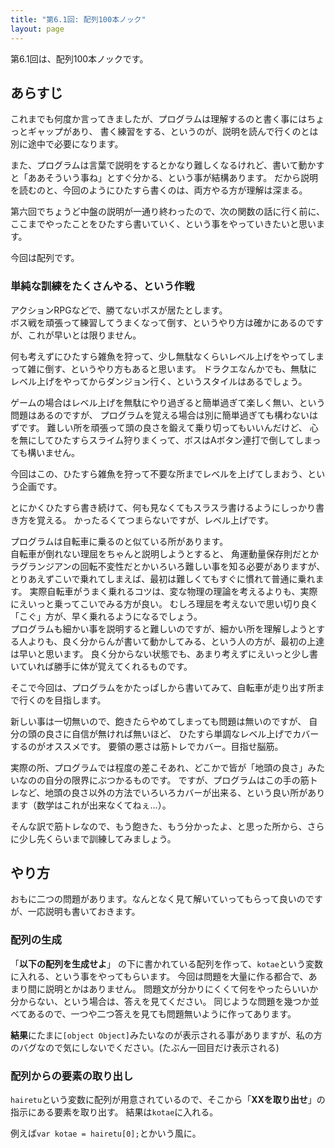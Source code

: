 ```yaml
---
title: "第6.1回: 配列100本ノック"
layout: page
---
```


<link rel="stylesheet" href="https://cdnjs.cloudflare.com/ajax/libs/codemirror/5.35.0/codemirror.css" />
<script src="https://cdnjs.cloudflare.com/ajax/libs/codemirror/5.35.0/codemirror.js"></script>
<script src="https://cdnjs.cloudflare.com/ajax/libs/codemirror/5.35.0/mode/javascript/javascript.js"></script>
<style>
    .CodeMirror { height: auto; border: 1px solid #ddd; }
    .console { border: 1px solid #333; color: rgb(48, 68, 216); padding: 0px 5px 0px 5px; }

    .answer {color: red;  }
    .hideanswer { display: none; }
    .result {font-size: large;}
    .wrong {color: red;  }
    .correct {color: rgb(0, 89, 255);  }



    .column{
        padding: 0.5em 1em;
        margin: 2em 0;
        color: #5d627b;
        background: white;
        border-top: solid 5px #5d627b;
        box-shadow: 0 3px 5px rgba(0, 0, 0, 0.22);
    }    
</style>
<link rel="stylesheet" href="https://rawgit.com/karino2/js-introduction/master/scripts/smoke.css" />
<script src="https://rawgit.com/karino2/js-introduction/master/scripts/smoke.min.js"></script>                    
<script src="https://neil.fraser.name/software/JS-Interpreter/acorn_interpreter.js"></script>

<script type="text/javascript" src="https://rawgit.com/karino2/js-introduction/master/scripts/env.js"></script>



<script>
var questions = [];
function aq(expect) {
    arrayAutoGeneration(expect, questions);
}



document.body.onload = function() {
  initInterpreter();


  // setupAllREPL2(5);
  setupAllQuestionsWithScnario(questions);
}
</script>

第6.1回は、配列100本ノックです。

## あらすじ

これまでも何度か言ってきましたが、プログラムは理解するのと書く事にはちょっとギャップがあり、
書く練習をする、というのが、説明を読んで行くのとは別に途中で必要になります。

また、プログラムは言葉で説明をするとかなり難しくなるけれど、書いて動かすと「ああそういう事ね」とすぐ分かる、という事が結構あります。
だから説明を読むのと、今回のようにひたすら書くのは、両方やる方が理解は深まる。

第六回でちょうど中盤の説明が一通り終わったので、次の関数の話に行く前に、ここまでやったことをひたすら書いていく、という事をやっていきたいと思います。

今回は配列です。


### 単純な訓練をたくさんやる、という作戦

アクションRPGなどで、勝てないボスが居たとします。  
ボス戦を頑張って練習してうまくなって倒す、というやり方は確かにあるのですが、これが早いとは限りません。

何も考えずにひたすら雑魚を狩って、少し無駄なくらいレベル上げをやってしまって雑に倒す、というやり方もあると思います。
ドラクエなんかでも、無駄にレベル上げをやってからダンジョン行く、というスタイルはあるでしょう。

ゲームの場合はレベル上げを無駄にやり過ぎると簡単過ぎて楽しく無い、という問題はあるのですが、
プログラムを覚える場合は別に簡単過ぎても構わないはずです。
難しい所を頑張って頭の良さを鍛えて乗り切ってもいいんだけど、
心を無にしてひたすらスライム狩りまくって、ボスはAボタン連打で倒してしまっても構いません。

今回はこの、ひたすら雑魚を狩って不要な所までレベルを上げてしまおう、という企画です。

とにかくひたすら書き続けて、何も見なくてもスラスラ書けるようにしっかり書き方を覚える。
かったるくてつまらないですが、レベル上げです。

プログラムは自転車に乗るのと似ている所があります。  
自転車が倒れない理屈をちゃんと説明しようとすると、
角運動量保存則だとかラグランジアンの回転不変性だとかいろいろ難しい事を知る必要がありますが、
とりあえずこいで乗れてしまえば、最初は難しくてもすぐに慣れて普通に乗れます。
実際自転車がうまく乗れるコツは、変な物理の理論を考えるよりも、実際にえいっと乗ってこいでみる方が良い。
むしろ理屈を考えないで思い切り良く「こぐ」方が、早く乗れるようになるでしょう。  
プログラムも細かい事を説明すると難しいのですが、細かい所を理解しようとする人よりも、良く分からんが書いて動かしてみる、という人の方が、最初の上達は早いと思います。
良く分からない状態でも、あまり考えずにえいっと少し書いていれば勝手に体が覚えてくれるものです。

そこで今回は、プログラムをかたっぱしから書いてみて、自転車が走り出す所まで行くのを目指します。

新しい事は一切無いので、飽きたらやめてしまっても問題は無いのですが、
自分の頭の良さに自信が無ければ無いほど、
ひたすら単調なレベル上げでカバーするのがオススメです。
要領の悪さは筋トレでカバー。目指せ脳筋。

実際の所、プログラムでは程度の差こそあれ、どこかで皆が「地頭の良さ」みたいなのの自分の限界にぶつかるものです。
ですが、プログラムはこの手の筋トレなど、地頭の良さ以外の方法でいろいろカバーが出来る、という良い所があります（数学はこれが出来なくてねぇ…）。

そんな訳で筋トレなので、もう飽きた、もう分かったよ、と思った所から、さらに少し先くらいまで訓練してみましょう。


## やり方

おもに二つの問題があります。なんとなく見て解いていってもらって良いのですが、一応説明も書いておきます。

### 配列の生成

「**以下の配列を生成せよ**」 の下に書かれている配列を作って、`kotae`という変数に入れる、という事をやってもらいます。
今回は問題を大量に作る都合で、あまり間に説明とかはありません。
問題文が分かりにくくて何をやったらいいか分からない、という場合は、答えを見てください。
同じような問題を幾つか並べてあるので、一つや二つ答えを見ても問題無いように作ってあります。

**結果**にたまに`[object Object]`みたいなのが表示される事がありますが、私の方のバグなので気にしないでください。(たぶん一回目だけ表示される)

### 配列からの要素の取り出し

`hairetu`という変数に配列が用意されているので、そこから「**XXを取り出せ**」の指示にある要素を取り出す。
結果は`kotae`に入れる。

例えば`var kotae = hairetu[0];`とかいう風に。

<div id="autoQuestions">

</div>

<script>
function ae(arr, exp, result) { arrayElemAutoGeneration(arr, exp, result, questions); }


aq(["むぇ～～～", "コケー", "ダネ～～"]);
aq(["あじゃ", "るーしー", "ダニエル"]);
aq(["もっと", "たくさん", "要素が", "ある", "例です。", "全部で", "7個"]);
ae(["むぇ～～～", "コケー", "ダネ～～"], "hairetu[1]", "コケー");
ae(["むぇ～～～", "コケー", "ダネ～～"], "hairetu[2]", "ダネ～～");
aq(["あかさ", "ふば"]);
aq(["あかさ"]);
aq(["要素一つの例"]);
aq(["もう一回"]);
aq(["さらにもう一回"]);
ae(["あかさ"], "hairetu[0]", "あかさ");
aq(["ほげ", "いか", "ふが"]);
aq(["こちんこちん", "ぬっくぬく", "しゅるしゅる"]);
ae(["こちんこちん", "ぬっくぬく", "しゅるしゅる"], "hairetu[1]", "ぬっくぬく");
aq(["こーしー", "麦茶"]);
aq(["プレモル", "プリン"]);
ae(["あじゃ"], "hairetu[0]", "あじゃ");
ae(["こちんこちん", "ぬっくぬく", "しゅるしゅる"], "hairetu[0]", "こちんこちん");
aq(["数字の", "要素", 5, 6, 7]);
ae(["数字の", "要素", 5, 6, 7], "hairetu[0]", "数字の");
aq([5, 4, 3]);
aq(["5", "4", "3"]);
ae(["数字の", "要素", 5, 6, 7], "hairetu[3]", 6);
aq(["3"]);
aq([3]);
aq(["4"]);
aq([4]);
aq(["1234"]);
aq([1234]);
aq([10, 11, 12]);
aq(["10", "11", "12"]);
aq(["5678"]);
aq(["5678", "1234"]);
aq([5678, 1234]);
aq(["56", 78, "910", "1112", 1314]);
aq(["5", 6, 7, "8", "9", 10]);

aq(["配列の中に","配列を入れる",  [1, 2]]);
aq(["配列の中に", [1, 2], "配列を入れる"]);
aq(["あ", ["え”, ”お"], "い", "う"]);
aq([["あ", "い"], "う", "え"]);
aq([[1, 2], 3, 4]);
aq([5, [2, 3], 7]);
aq([["あじゃ", "むぇ〜〜"], "るーしー", "まちあるき"]);
aq([["あじゃ", "むえ〜〜"]]);
aq(["あじゃ", ["るーしー", 1234], "まちあるき"]);
aq([["こーしー", "麦茶"], "しゅるしゅる", "する"]);
aq([["こーしー", "麦茶"], ["あじゃ", "むぇ〜〜"]]);
aq([["こーしー", "麦茶"], ["あじゃ", "むぇ〜〜"], ["ぬっくぬく", "こちんこちん"]]);
aq([["こーしー", "麦茶"], "るーしー", ["ぬっくぬく", "こちんこちん"]]);
aq([[1, 2, 3], 4]);
aq([5, [6, 7, 8]]);
aq([[1, 2, 3]]);
aq([[1, 2, 3], 4, [5, 6, 7]]);


</script>
